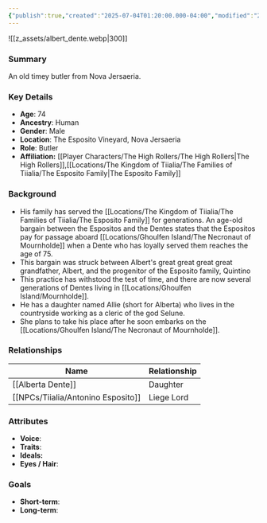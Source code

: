 ```yaml
---
{"publish":true,"created":"2025-07-04T01:20:00.000-04:00","modified":"2025-07-18T11:09:03.000-04:00","cssclasses":""}
---
```



![[z_assets/albert_dente.webp|300]]
### Summary
An old timey butler from Nova Jersaeria.

### Key Details
- **Age**: 74
- **Ancestry**: Human
- **Gender**: Male
- **Location**: The Esposito Vineyard, Nova Jersaeria
- **Role**: Butler
- **Affiliation:** [[Player Characters/The High Rollers/The High Rollers\|The High Rollers]],[[Locations/The Kingdom of Tiialia/The Families of Tiialia/The Esposito Family\|The Esposito Family]]

### Background
- His family has served the [[Locations/The Kingdom of Tiialia/The Families of Tiialia/The Esposito Family]] for generations. An age-old bargain between the Espositos and the Dentes states that the Espositos pay for passage aboard [[Locations/Ghoulfen Island/The Necronaut of Mournholde]] when a Dente who has loyally served them reaches the age of 75.
- This bargain was struck between Albert's great great great great grandfather, Albert, and the progenitor of the Esposito family, Quintino  
- This practice has withstood the test of time, and there are now several generations of Dentes living in [[Locations/Ghoulfen Island/Mournholde]].
- He has a daughter named Allie (short for Alberta) who lives in the countryside working as a cleric of the god Selune.
- She plans to take his place after he soon embarks on the [[Locations/Ghoulfen Island/The Necronaut of Mournholde]].

### Relationships

| Name                  | Relationship |
| --------------------- | ------------ |
| [[Alberta Dente]]     | Daughter     |
| [[NPCs/Tiialia/Antonino Esposito]] | Liege Lord   |

### Attributes
- **Voice**:
- **Traits**:  
- **Ideals:**
- **Eyes / Hair**:  

### Goals
- **Short-term**:  
- **Long-term**:  


